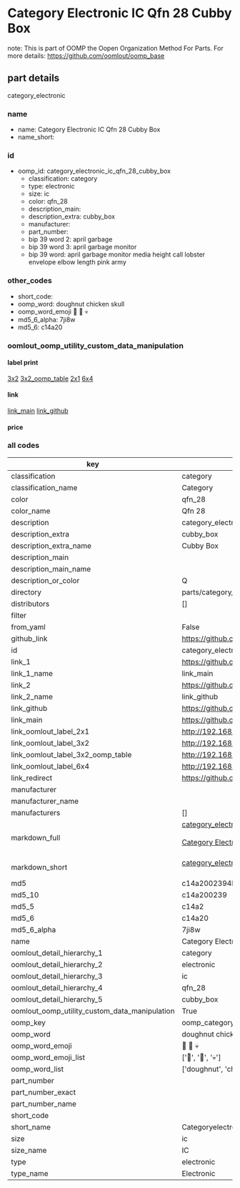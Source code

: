 # Category Electronic IC Qfn 28 Cubby Box  

note: This is part of OOMP the Oopen Organization Method For Parts. For more details: https://github.com/oomlout/oomp_base

##  part details
  



category_electronic



### name
* name: Category Electronic IC Qfn 28 Cubby Box
* name_short: 
### id
* oomp_id: category_electronic_ic_qfn_28_cubby_box
  * classification: category
  * type: electronic
  * size: ic
  * color: qfn_28
  * description_main: 
  * description_extra: cubby_box
  * manufacturer: 
  * part_number: 
  * bip 39 word 2: april garbage
  * bip 39 word 3: april garbage monitor
  * bip 39 word: april garbage monitor media height call lobster envelope elbow length pink army

### other_codes
* short_code: 
* oomp_word: doughnut chicken skull
* oomp_word_emoji :doughnut: :chicken: :skull:
* md5_6_alpha: 7ji8w
* md5_6: c14a20






### oomlout_oomp_utility_custom_data_manipulation
#### label print
[3x2](http://192.168.1.245:1112/?label=oomp%207ji8w)
[3x2_oomp_table](http://192.168.1.108:1112/?label=oomp%207ji8w)
[2x1](http://192.168.1.242:1112/?label=oomp%207ji8w)
[6x4](http://192.168.1.55:1112/?label=oomp%207ji8w)    

#### link

[link_main](https://github.com/oomlout/oomlout_oomp_version_1_messy/tree/main/parts/category_electronic_ic_qfn_28_cubby_box) [link_github](https://github.com/oomlout/oomlout_oomp_version_1_messy/tree/main/parts/category_electronic_ic_qfn_28_cubby_box)                             

#### price







### all codes 
| key | value |  
| --- | --- |  
| classification | category |  
| classification_name | Category |  
| color | qfn_28 |  
| color_name | Qfn 28 |  
| description | category_electronic |  
| description_extra | cubby_box |  
| description_extra_name | Cubby Box |  
| description_main |  |  
| description_main_name |  |  
| description_or_color | Q  |  
| directory | parts/category_electronic_ic_qfn_28_cubby_box |  
| distributors | [] |  
| filter |  |  
| from_yaml | False |  
| github_link | https://github.com/oomlout/oomlout_oomp_part_src/tree/main/parts/category_electronic_ic_qfn_28_cubby_box |  
| id | category_electronic_ic_qfn_28_cubby_box |  
| link_1 | https://github.com/oomlout/oomlout_oomp_version_1_messy/tree/main/parts/category_electronic_ic_qfn_28_cubby_box |  
| link_1_name | link_main |  
| link_2 | https://github.com/oomlout/oomlout_oomp_version_1_messy/tree/main/parts/category_electronic_ic_qfn_28_cubby_box |  
| link_2_name | link_github |  
| link_github | https://github.com/oomlout/oomlout_oomp_version_1_messy/tree/main/parts/category_electronic_ic_qfn_28_cubby_box |  
| link_main | https://github.com/oomlout/oomlout_oomp_version_1_messy/tree/main/parts/category_electronic_ic_qfn_28_cubby_box |  
| link_oomlout_label_2x1 | http://192.168.1.242:1112/?label=oomp%207ji8w |  
| link_oomlout_label_3x2 | http://192.168.1.245:1112/?label=oomp%207ji8w |  
| link_oomlout_label_3x2_oomp_table | http://192.168.1.108:1112/?label=oomp%207ji8w |  
| link_oomlout_label_6x4 | http://192.168.1.55:1112/?label=oomp%207ji8w |  
| link_redirect | https://github.com/oomlout/oomlout_oomp_version_1_messy/tree/main/parts/category_electronic_ic_qfn_28_cubby_box |  
| manufacturer |  |  
| manufacturer_name |  |  
| manufacturers | [] |  
| markdown_full | [category_electronic_ic_qfn_28_cubby_box](none)<br>[](none)<br>[Category Electronic Ic Qfn 28 Cubby Box](none)<br><br> |  
| markdown_short | [category_electronic_ic_qfn_28_cubby_box](none)<br><br> |  
| md5 | c14a2002394bd06481b558a71e17e057 |  
| md5_10 | c14a200239 |  
| md5_5 | c14a2 |  
| md5_6 | c14a20 |  
| md5_6_alpha | 7ji8w |  
| name | Category Electronic IC Qfn 28 Cubby Box |  
| oomlout_detail_hierarchy_1 | category |  
| oomlout_detail_hierarchy_2 | electronic |  
| oomlout_detail_hierarchy_3 | ic |  
| oomlout_detail_hierarchy_4 | qfn_28 |  
| oomlout_detail_hierarchy_5 | cubby_box |  
| oomlout_oomp_utility_custom_data_manipulation | True |  
| oomp_key | oomp_category_electronic_ic_qfn_28_cubby_box |  
| oomp_word | doughnut chicken skull |  
| oomp_word_emoji | :doughnut: :chicken: :skull: |  
| oomp_word_emoji_list | [':doughnut:', ':chicken:', ':skull:'] |  
| oomp_word_list | ['doughnut', 'chicken', 'skull'] |  
| part_number |  |  
| part_number_exact |  |  
| part_number_name |  |  
| short_code |  |  
| short_name | Categoryelectronic |  
| size | ic |  
| size_name | IC |  
| type | electronic |  
| type_name | Electronic |  
